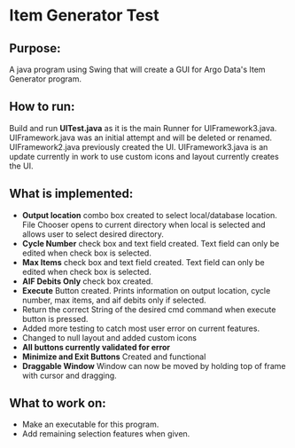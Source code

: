 # Item Generator Test

## Purpose: 
A java program using Swing that will create a GUI for Argo Data's Item Generator program.

## How to run:
Build and run **UITest.java** as it is the main Runner for UIFramework3.java. UIFramework.java was an initial attempt and will be deleted
or renamed. UIFramework2.java previously created the UI. UIFramework3.java is an update currently in work to use custom icons and layout 
currently creates the UI.

## What is implemented:
- **Output location** combo box created to select local/database location. File Chooser opens to
current directory when local is selected and allows user to select desired directory. 
- **Cycle Number** check box and text field created. Text field can only be edited when check box is 
selected.
- **Max Items** check box and text field created. Text field can only be edited when check box is 
selected.
- **AIF Debits Only** check box created.
- **Execute** Button created. Prints information on output location, cycle number, max items,
and aif debits only if selected. 
- Return the correct String of the desired cmd command when execute button is pressed.
- Added more testing to catch most user error on current features.
- Changed to null layout and added custom icons
- **All buttons currently validated for error**
- **Minimize and Exit Buttons** Created and functional
- **Draggable Window** Window can now be moved by holding top of frame with cursor and dragging. 
## What to work on: 
- Make an executable for this program.
- Add remaining selection features when given. 
